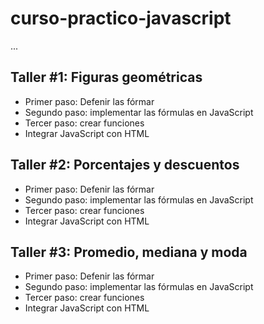 # curso-practico-javascript

...

## Taller #1: Figuras geométricas

- Primer paso: Defenir las fórmar
- Segundo paso: implementar las fórmulas en JavaScript
- Tercer paso: crear funciones
- Integrar JavaScript con HTML


## Taller #2: Porcentajes y descuentos

- Primer paso: Defenir las fórmar
- Segundo paso: implementar las fórmulas en JavaScript
- Tercer paso: crear funciones
- Integrar JavaScript con HTML


## Taller #3: Promedio, mediana y moda

- Primer paso: Defenir las fórmar
- Segundo paso: implementar las fórmulas en JavaScript
- Tercer paso: crear funciones
- Integrar JavaScript con HTML 
